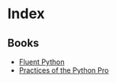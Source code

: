 # Index
## Books
- [Fluent Python](https://github.com/Jighdan/notes/tree/master/books/Fluent%20Python)
- [Practices of the Python Pro](https://github.com/Jighdan/notes/tree/master/books/Practices%20of%20the%20Python%20Pro)

